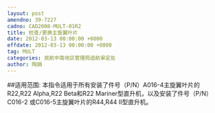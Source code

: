 ```yaml
---
layout: post
amendno: 39-7227
cadno: CAD2008-MULT-01R2
title: 检查/更换主旋翼叶片
date: 2012-03-13 00:00:00 +0800
effdate: 2012-03-13 00:00:00 +0800
tag: MULT
categories: 民航中南地区管理局适航审定处
author: 陶娟
---
```


##适用范围:
本指令适用于所有安装了件号（P/N）A016-4主旋翼叶片的R22,R22
Alpha,R22 Beta和R22 Mariner型直升机，以及安装了件号（P/N）C016-2
或C016-5主旋翼叶片的R44,R44 Ⅱ型直升机。

